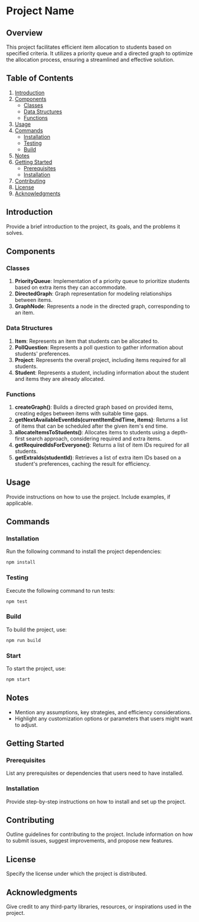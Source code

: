 # Project Name

## Overview

This project facilitates efficient item allocation to students based on specified criteria. It utilizes a priority queue and a directed graph to optimize the allocation process, ensuring a streamlined and effective solution.

## Table of Contents

1. [Introduction](#introduction)
2. [Components](#components)
    - [Classes](#classes)
    - [Data Structures](#data-structures)
    - [Functions](#functions)
3. [Usage](#usage)
4. [Commands](#commands)
    - [Installation](#installation)
    - [Testing](#testing)
    - [Build](#build)
5. [Notes](#notes)
6. [Getting Started](#getting-started)
    - [Prerequisites](#prerequisites)
    - [Installation](#installation-1)
7. [Contributing](#contributing)
8. [License](#license)
9. [Acknowledgments](#acknowledgments)

## Introduction

Provide a brief introduction to the project, its goals, and the problems it solves.

## Components

### Classes

1. **PriorityQueue**: Implementation of a priority queue to prioritize students based on extra items they can accommodate.
2. **DirectedGraph**: Graph representation for modeling relationships between items.
3. **GraphNode**: Represents a node in the directed graph, corresponding to an item.

### Data Structures

1. **Item**: Represents an item that students can be allocated to.
2. **PollQuestion**: Represents a poll question to gather information about students' preferences.
3. **Project**: Represents the overall project, including items required for all students.
4. **Student**: Represents a student, including information about the student and items they are already allocated.

### Functions

1. **createGraph()**: Builds a directed graph based on provided items, creating edges between items with suitable time gaps.
2. **getNextAvailableEventIds(currentItemEndTime, items)**: Returns a list of items that can be scheduled after the given item's end time.
3. **allocateItemsToStudents()**: Allocates items to students using a depth-first search approach, considering required and extra items.
4. **getRequiredIdsForEveryone()**: Returns a list of item IDs required for all students.
5. **getExtraIds(studentId)**: Retrieves a list of extra item IDs based on a student's preferences, caching the result for efficiency.

## Usage

Provide instructions on how to use the project. Include examples, if applicable.

## Commands

### Installation

Run the following command to install the project dependencies:

```bash
npm install
```

### Testing

Execute the following command to run tests:

```bash
npm test
```

### Build

To build the project, use:

```bash
npm run build
```

### Start

To start the project, use:

```bash
npm start
```



## Notes

- Mention any assumptions, key strategies, and efficiency considerations.
- Highlight any customization options or parameters that users might want to adjust.

## Getting Started

### Prerequisites

List any prerequisites or dependencies that users need to have installed.

### Installation

Provide step-by-step instructions on how to install and set up the project.

## Contributing

Outline guidelines for contributing to the project. Include information on how to submit issues, suggest improvements, and propose new features.

## License

Specify the license under which the project is distributed.

## Acknowledgments

Give credit to any third-party libraries, resources, or inspirations used in the project.

